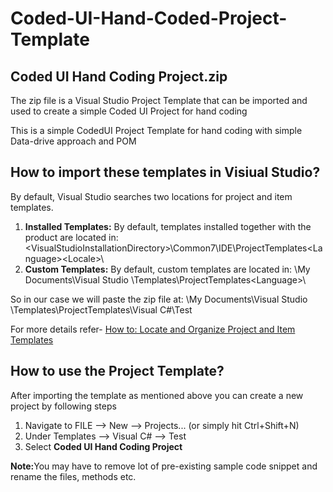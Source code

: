 # Coded-UI-Hand-Coded-Project-Template

## Coded UI Hand Coding Project.zip
The zip file is a Visual Studio Project Template that can be imported and used to create a simple Coded UI Project for hand coding 

This is a simple CodedUI Project Template for hand coding with simple Data-drive approach and POM

## How to import these templates in Visiual Studio?
By default, Visual Studio searches two locations for project and item templates.

1. <b>Installed Templates:</b> By default, templates installed together with the product are located in: \<VisualStudioInstallationDirectory>\Common7\IDE\ProjectTemplates\<Language>\<Locale>\
2. <b>Custom Templates:</b> By default, custom templates are located in: \My Documents\Visual Studio <Version>\Templates\ProjectTemplates\<Language>\

So in our case we will paste the zip file at: \My Documents\Visual Studio <Version>\Templates\ProjectTemplates\Visual C#\Test

For more details refer- <a href="http://msdn.microsoft.com/en-us/library/y3kkate1.aspx">How to: Locate and Organize Project and Item Templates</a>

## How to use the Project Template?
After importing the template as mentioned above you can create a new project by following steps

1. Navigate to FILE --> New --> Projects... (or simply hit Ctrl+Shift+N)
2. Under Templates --> Visual C# --> Test 
3. Select <b>Coded UI Hand Coding Project</b>

<strong>Note:</strong>You may have to remove lot of pre-existing sample code snippet and rename the files, methods etc.
